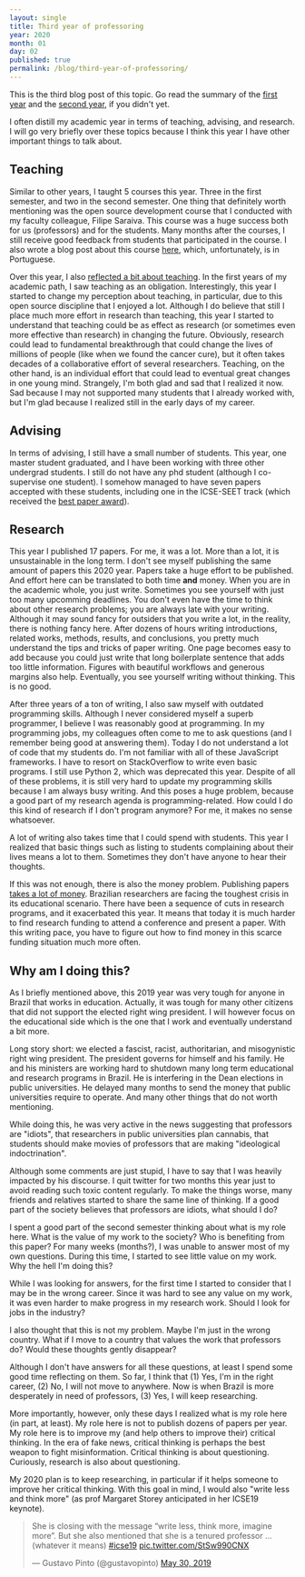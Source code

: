 ```yaml
---
layout: single
title: Third year of professoring
year: 2020
month: 01
day: 02
published: true
permalink: /blog/third-year-of-professoring/
---
```


This is the third blog post of this topic. Go read the summary of the [first
year](http://gustavopinto.org/blog/first-year-of-professoring/) and the [second year](http://gustavopinto.org/blog/second-year-of-professoring/), if you didn't yet.

I often distill my academic year in terms of teaching, advising, and research.
I will go very briefly over these topics because I think this year I have other
important things to talk about.

## Teaching

Similar to other years, I taught 5 courses this year. Three in the first semester,
and two in the second semester. One thing that definitely worth mentioning was
the open source development course that I conducted with my faculty colleague,
Filipe Saraiva. This course was a huge success both for us (professors) and for
the students. Many months after the courses, I still receive good feedback from
students that participated in the course. I also wrote a blog post about this
course [here](http://gustavopinto.org/blog/resumo-da-disciplina-topicos-especiais-em-software-livre/), which, unfortunately, is in Portuguese.

Over this year, I also [reflected a bit about teaching](http://gustavopinto.org/blog/teaching-open-source-software/). In the first years of my academic path, I saw
teaching as an obligation. Interestingly, this year I started to change my perception
about teaching, in particular, due to this open source discipline that I enjoyed
a lot. Although I do believe that still I place much more effort in research
than teaching, this year I started to understand that teaching could be as effect as research (or sometimes even more effective than research) in changing the future.
Obviously, research could lead to fundamental breakthrough that could change
the lives of millions of people (like when we found the cancer cure), but it
often takes decades of a collaborative effort of several researchers. Teaching,
on the other hand, is an individual effort that could lead to eventual great
changes in one young mind. Strangely, I'm both glad and sad that I realized it now.
Sad because I may not supported many students that I already worked with, but
I'm glad because I realized still in the early days of my career.

## Advising

In terms of advising, I still have a small number of students. This year, one
master student graduated, and I have been working with three other undergrad
students. I still do not have any phd student (although I co-supervise one student).
I somehow managed to have seven papers accepted with these students, including
one in the ICSE-SEET track (which received the [best paper award](https://twitter.com/rmmilewi/status/1134445184111058947)).

## Research

This year I published 17 papers. For me, it was a lot. More than a lot, it is
unsustainable in the long term. I don't see myself publishing the same amount of
papers this 2020 year. Papers take a huge effort to be published. And effort
here can be translated to both time **and** money. When you are in the academic
whole, you just write. Sometimes you see yourself with just too many upcomming
deadlines. You don't even have the time to think about other research problems;
you are always late with your writing.
Although it may sound fancy for outsiders that you write a lot, in the reality,
there is nothing fancy here.
After dozens of hours writing introductions, related works, methods,
results, and conclusions, you pretty much understand the tips and tricks of
paper writing. One page becomes easy to add because you could just write that long
boilerplate sentence that adds too little information. Figures with beautiful workflows and generous margins also help. Eventually, you see yourself writing
without thinking. This is no good.

After three years of a ton of writing, I also saw myself with outdated
programming skills. Although I never considered myself a superb programmer, I
believe I was reasonably good at programming. In my programming jobs, my colleagues often
come to me to ask questions (and I remember being good at answering them). Today
I do not understand a lot of code that my students do. I'm not familiar with
all of these JavaScript frameworks. I have to resort on StackOverflow to write
even basic programs. I still use Python 2, which was deprecated this year.
Despite of all of these problems, it is still very hard to update my programming
skills because I am always busy writing.
And this poses a huge problem, because a good part of my research agenda is
programming-related. How could I do this kind of research if I don't program
anymore? For me, it makes no sense whatsoever.

A lot of writing also takes time that I could spend with students. This year I
realized that basic things such as listing to students complaining about their
lives means a lot to them. Sometimes they don't have anyone to hear their thoughts.

If this was not enough, there is also the money problem. Publishing papers
[takes a lot of money](http://gustavopinto.org/blog/how-much-does-it-cost-to-attend-a-conference/).
Brazilian researchers are facing the toughest crisis in its educational scenario.
There have been a sequence of cuts in research programs, and it exacerbated this year.
It means that today it is much harder to find research funding to attend a
conference and present a paper. With this writing pace, you have to figure out
how to find money in this scarce funding situation much more often.

## Why am I doing this?

As I briefly mentioned above, this 2019 year was very tough for anyone in Brazil
that works in education. Actually, it was tough for many other citizens that
did not support the elected right wing president. I will however focus on the
educational side which is the one that I work and eventually understand a bit more.

Long story short: we elected a fascist, racist,
authoritarian, and misogynistic right wing president. The president governs for
himself and his family. He and his ministers are working hard to shutdown many
long term educational and research programs in Brazil. He is interfering in the
Dean elections in public universities. He delayed many months to send the money
that public universities require to operate. And many other things that do not worth mentioning.

While doing this, he was very active in the news suggesting that professors
are "idiots", that researchers in public universities plan cannabis, that students
should make movies of professors that are making "ideological indoctrination".

Although some comments are just stupid, I have to say that I was heavily
impacted by his discourse. I quit twitter for two months this year just
to avoid reading such toxic content regularly. To make the things worse,
many friends and relatives started to share the same line of thinking.
If a good part of the society
believes that professors are idiots, what should I do?

I spent a good part of the second semester thinking about what is my role here.
What is the value of my work to the society? Who is benefiting from this paper?
For many weeks (months?), I was unable to answer most of my own questions.
During this time, I started to see little value on my work.
Why the hell I'm doing this?

While I was looking for answers, for the first time I started to consider that
I may be in the wrong career. Since it was hard to see any value on my work,
it was even harder to make progress in my research work. Should I look for jobs
in the industry?

I also thought that this is not my problem. Maybe I'm just in the wrong country.
What if I move to a country that values the work that professors do? Would these
thoughts gently disappear?

Although I don't have answers for all these questions, at least I spend some
good time reflecting on them. So far, I think that (1) Yes, I'm in the right career,
(2) No, I will not move to anywhere. Now is when Brazil is more desperately in
need of professors, (3) Yes, I will keep researching.

More importantly, however, only these days I realized what is my role here
(in part, at least). My role here is not to publish dozens of papers per year.
My role here is to improve my (and help others to improve their) critical thinking.
In the era of fake news, critical thinking is perhaps the best weapon to
fight misinformation. Critical thinking is about questioning. Curiously,
research is also about questioning.

My 2020 plan is to keep researching, in particular if it helps someone to improve
her critical thinking. With this goal in mind, I would also "write less and think more" (as prof Margaret Storey anticipated in her ICSE19 keynote).

<blockquote class="twitter-tweet" data-partner="tweetdeck"><p lang="en" dir="ltr">She is closing with the message “write less, think more, imagine more”. But she also mentioned that she is a tenured professor ... (whatever it means) <a href="https://twitter.com/hashtag/icse19?src=hash&amp;ref_src=twsrc%5Etfw">#icse19</a> <a href="https://t.co/StSw990CNX">pic.twitter.com/StSw990CNX</a></p>&mdash; Gustavo Pinto (@gustavopinto) <a href="https://twitter.com/gustavopinto/status/1134098591176224768?ref_src=twsrc%5Etfw">May 30, 2019</a></blockquote>
<script async src="https://platform.twitter.com/widgets.js" charset="utf-8"></script>
